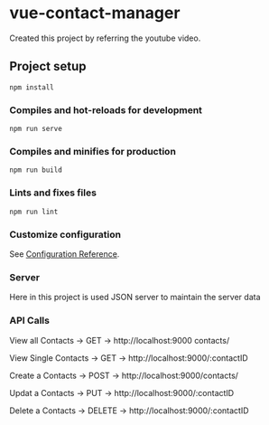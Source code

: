 # vue-contact-manager
Created this project by referring the youtube video.

## Project setup
```
npm install
```

### Compiles and hot-reloads for development
```
npm run serve
```

### Compiles and minifies for production
```
npm run build
```

### Lints and fixes files
```
npm run lint
```

### Customize configuration
See [Configuration Reference](https://cli.vuejs.org/config/).


### Server
Here in this project is used JSON server to maintain the server data


### API Calls
View all Contacts -> GET -> http://localhost:9000 contacts/

View Single Contacts -> GET -> http://localhost:9000/:contactID

Create a Contacts -> POST -> http://localhost:9000/contacts/

Updat a Contacts -> PUT -> http://localhost:9000/:contactID

Delete a Contacts -> DELETE -> http://localhost:9000/:contactID
